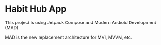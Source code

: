# Habit Hub App

This project is using Jetpack Compose and Modern Android Development (MAD)

MAD is the new replacement architecture for MVI, MVVM, etc.